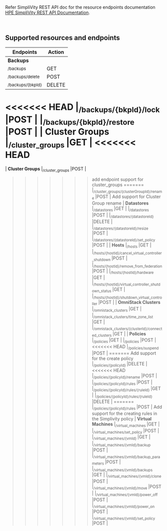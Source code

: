 Refer SimpliVity REST API doc for the resource endpoints documentation [HPE SimpliVity REST API Documentation](https://developer.hpe.com/api/simplivity/).

<br />

## Supported resources and endpoints

| Endpoints                                                                               | Action   |
| --------------------------------------------------------------------------------------- | -------- |
|     **Backups**
|<sub>/backups	</sub>                                                                    |GET       |
|<sub>/backups/delete  </sub>                                                             |POST      |
|<sub>/backups/{bkpId}  </sub>                                                            |DELETE    |
<<<<<<< HEAD
|<sub>/backups/{bkpId}/lock</sub>                                                            |POST    |
|<sub>/backups/{bkpId}/restore  </sub>                                                    |POST      |
|     **Cluster Groups**
|<sub>/cluster_groups  </sub>                                                             |GET       |
<<<<<<< HEAD
=======
|     **Cluster Groups**
|<sub>/cluster_groups  </sub>                                                             |POST      |
>>>>>>> add endpoint support for cluster_groups <POST>
=======
|<sub>/cluster_groups/{clusterGroupId}/rename  </sub>                                     |POST      |
>>>>>>> Add support for Cluster Group rename
|     **Datastores**
|<sub>/datastores	</sub>                                                                |GET       |
|<sub>/datastores	</sub>                                                                |POST       |
|<sub>/datastores/{datastoreId}  </sub>                                                   |DELETE    |
|<sub>/datastores/{datastoreId}/resize  </sub>                                            |POST      |
|<sub>/datastores/{datastoreId}/set_policy  </sub>                                        |POST      |
|     **Hosts**
|<sub>/hosts	</sub>                                                                    |GET       |
|<sub>/hosts/{hostId}/cancel_virtual_controller_shutdown </sub>                 	  |POST      |
|<sub>/hosts/{hostId}/remove_from_federation  </sub>						|POST      |
|<sub>/hosts/{hostId}/hardware  </sub>						          |GET      |
|<sub>/hosts/{hostId}/virtual_controller_shutdown_status  </sub>                          |GET      |
|<sub>/hosts/{hostId}/shutdown_virtual_controller </sub>                                  |POST     |
|     **OmniStack Clusters**
|<sub>/omnistack_clusters	</sub>                                                        |GET       |
|<sub>/omnistack_clusters/time_zone_list  </sub>                                          |GET       |
|<sub>/omnistack_clusters/{clusterId}/connected_clusters  </sub>                          |GET       |
|     **Policies**
|<sub>/policies	</sub>                                                                    |GET       |
|<sub>/policies</sub>                                                                     |POST      |
<<<<<<< HEAD
|<sub>/policies/suspend </sub>                                                            |POST      |
=======
>>>>>>> Add support for the create policy
|<sub>/policies/{policyId} </sub>                                                         |DELETE    |
<<<<<<< HEAD
|<sub>/policies/{policyId}/rename</sub>                                                   |POST      |
|<sub>/policies/{policyId}/rules </sub>                                                   |POST      |
|<sub>/policies/{policyId}/rules/{ruleId} </sub>                                          |GET       |
|<sub>/policies/{policyId}/rules/{ruleId} </sub>                                          |DELETE    |
=======
|<sub>/policies/{policyId}/rules </sub>                                                   |POST      |
>>>>>>> Add support for the creating rules in the Simplivity policy
|     **Virtual Machines**
|<sub>/virtual_machines	</sub>                                                            |GET       |
|<sub>/virtual_machines/set_policy	</sub>                                                |POST      |
|<sub>/virtual_machines/{vmId}	</sub>                                                    |GET       |
|<sub>/virtual_machines/{vmId}/backup	</sub>                                            |POST      |
|<sub>/virtual_machines/{vmId}/backup_parameters	</sub>                                |POST      |
|<sub>/virtual_machines/{vmId}/backups	</sub>                                            |GET       |
|<sub>/virtual_machines/{vmId}/clone	</sub>                                            |POST      |
|<sub>/virtual_machines/{vmId}/move	</sub>                                                |POST      |
|<sub>/virtual_machines/{vmId}/power_off	</sub>                                        |POST      |
|<sub>/virtual_machines/{vmId}/power_on	</sub>                                        |POST      |
|<sub>/virtual_machines/{vmId}/set_policy	</sub>                                        |POST      |
